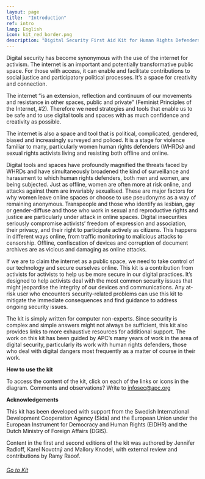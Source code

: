 ```yaml
---
layout: page
title:  "Introduction"
ref: intro
lang: English
icon: kit_red_border.png
description: "Digital Security First Aid Kit for Human Rights Defenders (2nd. edition)"
---
```


Digital security has become synonymous with the use of the internet for activism. The internet is an important and potentially transformative public space. For those with access, it can enable and facilitate contributions to social justice and participatory political processes. It’s a space for creativity and connection.

The internet “is an extension, reflection and continuum of our movements and resistance in other spaces, public and private” (Feminist Principles of the Internet, #2). Therefore we need strategies and tools that enable us to be safe and to use digital tools and spaces with as much confidence and creativity as possible.

The internet is also a space and tool that is political, complicated, gendered, biased and increasingly surveyed and policed. It is a stage for violence familiar to many, particularly women human rights defenders (WHRDs) and sexual rights activists living and resisting both offline and online.

Digital tools and spaces have profoundly magnified the threats faced by WHRDs and have simultaneously broadened the kind of surveillance and harassment to which human rights defenders, both men and women, are being subjected. Just as offline, women are often more at risk online, and attacks against them are invariably sexualised. These are major factors for why women leave online spaces or choose to use pseudonyms as a way of remaining anonymous. Transpeople and those who identify as lesbian, gay or gender-diffuse and those who work in sexual and reproductive rights and justice are particularly under attack in online spaces. Digital insecurities seriously compromise activists’ freedom of expression and association, their privacy, and their right to participate actively as citizens. This happens in different ways online, from traffic monitoring to malicious attacks to censorship. Offline, confiscation of devices and corruption of document archives are as vicious and damaging as online attacks.

If we are to claim the internet as a public space, we need to take control of our technology and secure ourselves online. This kit is a contribution from activists for activists to help us be more secure in our digital practices. It’s designed to help activists deal with the most common security issues that might jeopardise the integrity of our devices and communications. Any at-risk user who encounters security-related problems can use this kit to mitigate the immediate consequences and find guidance to address ongoing security issues.

The kit is simply written for computer non-experts. Since security is complex and simple answers might not always be sufficient, this kit also provides links to more exhaustive resources for additional support. The work on this kit has been guided by APC’s many years of work in the area of digital security, particularly its work with human rights defenders, those who deal with digital dangers most frequently as a matter of course in their work.

**How to use the kit**

To access the content of the kit, click on each of the links or icons in the diagram.
Comments and observations? Write to infosec@apc.org

**Acknowledgements**

This kit has been developed with support from the Swedish International Development Cooperation Agency (Sida) and the European Union under the European Instrument for Democracy and Human Rights (EIDHR) and the Dutch Ministry of Foreign Affairs (DGIS).

Content in the first and second editions of the kit was authored by Jennifer Radloff, Karel Novotný and Mallory Knodel, with external review and contributions by Ramy Raoof.

###### [Go to Kit]({{site.baseurl}}/)